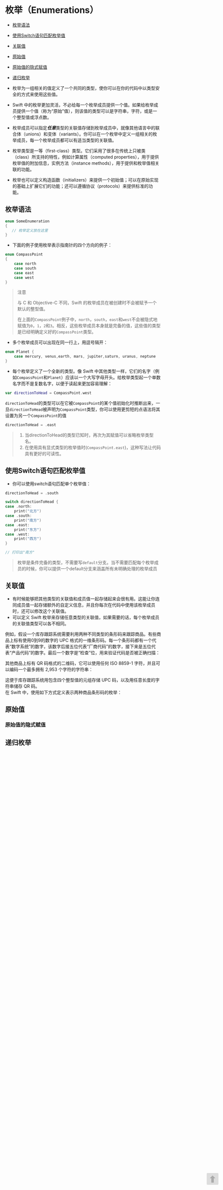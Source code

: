 <span id="top"></span>
# 枚举（Enumerations）
* [枚举语法](#枚举语法)  
* [使用Switch语句匹配枚举值](#使用Switch语句匹配枚举值)    
* [关联值](#关联值)  
* [原始值](#原始值)    
 *	[原始值的隐式赋值](#原始值的隐式赋值)  
* [递归枚举](#递归枚举)  

* 枚举为一组相关的值定义了一个共同的类型，使你可以在你的代码中以类型安全的方式来使用这些值。
* Swift 中的枚举更加灵活，不必给每一个枚举成员提供一个值。如果给枚举成员提供一个值（称为“原始”值），则该值的类型可以是字符串，字符，或是一个整型值或浮点数。
* 枚举成员可以指定***任意***类型的关联值存储到枚举成员中，就像其他语言中的联合体（unions）和变体（variants）。你可以在一个枚举中定义一组相关的枚举成员，每一个枚举成员都可以有适当类型的关联值。
* 枚举类型是一等（first-class）类型。它们采用了很多在传统上只被类（class）所支持的特性，例如计算属性（computed properties），用于提供枚举值的附加信息，实例方法（instance methods），用于提供和枚举值相关联的功能。
* 枚举也可以定义构造函数（initializers）来提供一个初始值；可以在原始实现的基础上扩展它们的功能；还可以遵循协议（protocols）来提供标准的功能。

##  <span id="枚举语法">枚举语法</span>

```swift
enum SomeEnumeration 
{
   // 枚举定义放在这里
}
```
* 下面的例子使用枚举表示指南针的四个方向的例子：      

```swift
enum CompassPoint
{
  	case north
  	case south
  	case east
  	case west
}
```
> 注意
>
> 与 C 和 Objective-C 不同，Swift 的枚举成员在被创建时不会被赋予一个默认的整型值。
>
> 在上面的`CompassPoint`例子中，`north`，`south`，`east`和`west`不会被隐式地赋值为`0`，`1`，`2`和`3`。相反，这些枚举成员本身就是完备的值，这些值的类型是已经明确定义好的`CompassPoint`类型。

* 多个枚举成员可以出现在同一行上，用逗号隔开：

```swift
enum Planet {
	case mercury, venus,earth, mars, jupiter,saturn, uranus, neptune
}
```

* 每个枚举定义了一个全新的类型。像 Swift 中其他类型一样，它们的名字（例如`CompassPoint`和`Planet`）应该以一个大写字母开头。给枚举类型起一个单数名字而不是复数名字，以便于读起来更加容易理解：

```swift
var directionToHead = CompassPoint.west
```
`directionToHead`的类型可以在它被`CompassPoint`的某个值初始化时推断出来，一旦`directionToHead`被声明为`CompassPoint`类型，你可以使用更剪短的点语法将其设置为另一个`CompassPoint`的值

```swift
directionToHead = .east
```
> 1. 当directionToHead的类型已知时，再次为其赋值可以省略枚举类型名。
> 2. 在使用具有显式类型的枚举值时(`CompassPoint.east`)，这种写法让代码具有更好的可读性。

## <span id="使用Switch语句匹配枚举值">使用Switch语句匹配枚举值</span>  
* 你可以使用switch语句匹配单个枚举值：

```swift
directionToHead = .south

switch directionToHead {
case .north:
    print("北方")
case .south:
    print("南方")
case .east:
    print("东方")
case .west:
    print("西方")
}

// 打印出"南方"
```
> 枚举是条件完备的类型，不需要写`default`分支。当不需要匹配每个枚举成员的时候，你可以提供一个default分支来涵盖所有未明确处理的枚举成员

## <span id="关联值">关联值</span> 

* 有时候能够把其他类型的关联值和成员值一起存储起来会很有用。这能让你连同成员值一起存储额外的自定义信息，并且你每次在代码中使用该枚举成员时，还可以修改这个关联值。 
* 可以定义 Swift 枚举来存储任意类型的关联值，如果需要的话，每个枚举成员的关联值类型可以各不相同。

例如，假设一个库存跟踪系统需要利用两种不同类型的条形码来跟踪商品。有些商品上标有使用0到9的数字的 UPC 格式的一维条形码。每一个条形码都有一个代表“数字系统”的数字，该数字后接五位代表“厂商代码”的数字，接下来是五位代表“产品代码”的数字。最后一个数字是“检查”位，用来验证代码是否被正确扫描：


其他商品上标有 QR 码格式的二维码，它可以使用任何 ISO 8859-1 字符，并且可以编码一个最多拥有 2,953 个字符的字符串：


这便于库存跟踪系统用包含四个整型值的元组存储 UPC 码，以及用任意长度的字符串储存 QR 码。  
在 Swift 中，使用如下方式定义表示两种商品条形码的枚举：



## <span id="原始值">原始值</span>

### <span id="原始值的隐式赋值">原始值的隐式赋值</span>

## <span id="递归枚举">递归枚举</span>










<div style="position: fixed;bottom: 100px;left: 50%;margin-left: 400px;">
    <a href="#top" style ="display: block;width: 38px;height: 38px;background-color: #ddd;border-radius: 3px;border: 0;cursor: pointer;position: relative;display: block;">
        <div style ="position: relative;width: 0;height: 0;top: -1px;border: 9px solid transparent;border-bottom-color: #aaa; margin-left: 10px;"></div>
        <div style ="position: relative;width: 8px;height: 14px;top: -1px;border-radius: 1px;background-color: #aaa;margin-left: 15px;"></div>
    </a>
</div>